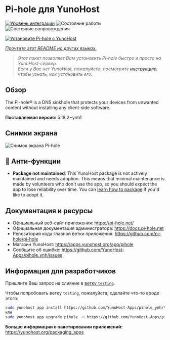 <!--
Важно: этот README был автоматически сгенерирован <https://github.com/YunoHost/apps/tree/master/tools/readme_generator>
Он НЕ ДОЛЖЕН редактироваться вручную.
-->

# Pi-hole для YunoHost

[![Уровень интеграции](https://dash.yunohost.org/integration/pihole.svg)](https://ci-apps.yunohost.org/ci/apps/pihole/) ![Состояние работы](https://ci-apps.yunohost.org/ci/badges/pihole.status.svg) ![Состояние сопровождения](https://ci-apps.yunohost.org/ci/badges/pihole.maintain.svg)

[![Установите Pi-hole с YunoHost](https://install-app.yunohost.org/install-with-yunohost.svg)](https://install-app.yunohost.org/?app=pihole)

*[Прочтите этот README на других языках.](./ALL_README.md)*

> *Этот пакет позволяет Вам установить Pi-hole быстро и просто на YunoHost-сервер.*  
> *Если у Вас нет YunoHost, пожалуйста, посмотрите [инструкцию](https://yunohost.org/install), чтобы узнать, как установить его.*

## Обзор

The Pi-hole® is a DNS sinkhole that protects your devices from unwanted content without installing any client-side software.

**Поставляемая версия:** 5.18.2~ynh1

## Снимки экрана

![Снимок экрана Pi-hole](./doc/screenshots/dashboard.png)

## :red_circle: Анти-функции

- **Package not maintained**: This YunoHost package is not actively maintained and needs adoption. This means that minimal maintenance is made by volunteers who don't use the app, so you should expect the app to lose reliability over time. You can [learn how to package](https://yunohost.org/packaging_apps_intro) if you'd like to adopt it.

## Документация и ресурсы

- Официальный веб-сайт приложения: <https://pi-hole.net/>
- Официальная документация администратора: <https://docs.pi-hole.net>
- Репозиторий кода главной ветки приложения: <https://github.com/pi-hole/pi-hole>
- Магазин YunoHost: <https://apps.yunohost.org/app/pihole>
- Сообщите об ошибке: <https://github.com/YunoHost-Apps/pihole_ynh/issues>

## Информация для разработчиков

Пришлите Ваш запрос на слияние в [ветку `testing`](https://github.com/YunoHost-Apps/pihole_ynh/tree/testing).

Чтобы попробовать ветку `testing`, пожалуйста, сделайте что-то вроде этого:

```bash
sudo yunohost app install https://github.com/YunoHost-Apps/pihole_ynh/tree/testing --debug
или
sudo yunohost app upgrade pihole -u https://github.com/YunoHost-Apps/pihole_ynh/tree/testing --debug
```

**Больше информации о пакетировании приложений:** <https://yunohost.org/packaging_apps>
